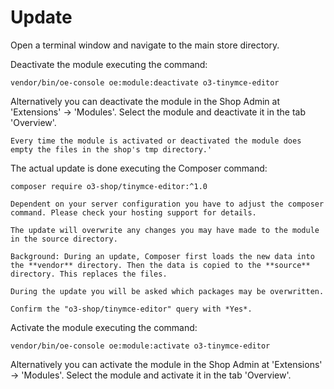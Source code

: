# Update

Open a terminal window and navigate to the main store directory.

Deactivate the module executing the command:

```
vendor/bin/oe-console oe:module:deactivate o3-tinymce-editor
```

Alternatively you can deactivate the module in the Shop Admin at 'Extensions' -> 'Modules'. Select the module and deactivate it in the tab 'Overview'.

```{note}
Every time the module is activated or deactivated the module does empty the files in the shop's tmp directory.'
```

The actual update is done executing the Composer command:

```
composer require o3-shop/tinymce-editor:^1.0
```

```{note}
Dependent on your server configuration you have to adjust the composer command. Please check your hosting support for details.
```

```{note}
The update will overwrite any changes you may have made to the module in the source directory.

Background: During an update, Composer first loads the new data into the **vendor** directory. Then the data is copied to the **source** directory. This replaces the files.
```

```{attention}
During the update you will be asked which packages may be overwritten.

Confirm the "o3-shop/tinymce-editor" query with *Yes*.
```

Activate the module executing the command:

```
vendor/bin/oe-console oe:module:activate o3-tinymce-editor
```

Alternatively you can activate the module in the Shop Admin at 'Extensions' -> 'Modules'. Select the module and activate it in the tab 'Overview'.
